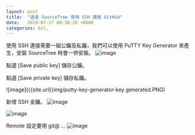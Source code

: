 ```yaml
---
layout: post
title:  "透過 SourceTree 使用 SSH 連接 GitHub"
date:   2019-07-27 00:38:20 +0800
categories: Git,
---
```

使用 SSH 連接需要一組公鑰及私鑰，我們可以使用 PuTTY Key Generator 來產生，安裝 SourceTree 時會一併安裝。
![image]({{site.baseurl}}/assets/img/putty-key-generator.PNG)  

點選 [Save public key] 儲存公鑰。  

點選 [Save private key] 儲存私鑰。  

![image]({{site.url}}img/putty-key-generator-key generated.PNG)  

新增 SSH 金鑰。
![image]({{site.url}}assets/img/Github.PNG)  

![image]({{site.url}}/assetsimg/Github-2.PNG)  

Remote 設定要用 git@ ...
![image]({{site.url}}assets/img/repo-settings.PNG)
